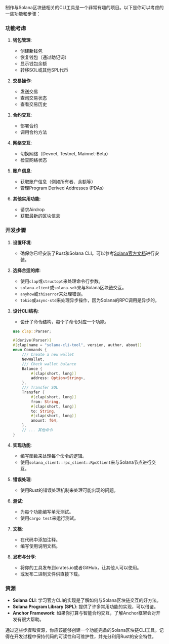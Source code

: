 制作与Solana区块链相关的CLI工具是一个非常有趣的项目。以下是你可以考虑的一些功能和步骤：

### 功能考虑

1. **钱包管理**:
   - 创建新钱包
   - 恢复钱包（通过助记词）
   - 显示钱包余额
   - 转移SOL或其他SPL代币

2. **交易操作**:
   - 发送交易
   - 查询交易状态
   - 查看交易历史

3. **合约交互**:
   - 部署合约
   - 调用合约方法

4. **网络交互**:
   - 切换网络（Devnet, Testnet, Mainnet-Beta）
   - 检查网络状态

5. **账户信息**:
   - 获取账户信息（例如所有者、余额等）
   - 管理Program Derived Addresses (PDAs)

6. **其他实用功能**:
   - 请求Airdrop
   - 获取最新的区块信息

### 开发步骤

1. **设置环境**:
   - 确保你已经安装了Rust和Solana CLI。可以参考[Solana官方文档](https://docs.solanalabs.com/cli/install-solana-cli-tools)进行安装。

2. **选择合适的库**:
   - 使用`clap`或`structopt`来处理命令行参数。
   - `solana-client`或`solana-sdk`来与Solana区块链交互。
   - `anyhow`或`thiserror`来处理错误。
   - `tokio`或`async-std`来处理异步操作，因为Solana的RPC调用是异步的。

3. **设计CLI结构**:
   - 设计子命令结构，每个子命令对应一个功能。

   ```rust
   use clap::Parser;

   #[derive(Parser)]
   #[clap(name = "solana-cli-tool", version, author, about)]
   enum Commands {
       /// Create a new wallet
       NewWallet,
       /// Check wallet balance
       Balance {
           #[clap(short, long)]
           address: Option<String>,
       },
       /// Transfer SOL
       Transfer {
           #[clap(short, long)]
           from: String,
           #[clap(short, long)]
           to: String,
           #[clap(short, long)]
           amount: f64,
       },
       // ... 其他命令
   }
   ```

4. **实现功能**:
   - 编写函数来处理每个命令的逻辑。
   - 使用`solana_client::rpc_client::RpcClient`来与Solana节点进行交互。

5. **错误处理**:
   - 使用Rust的错误处理机制来处理可能出现的问题。

6. **测试**:
   - 为每个功能编写单元测试。
   - 使用`cargo test`来运行测试。

7. **文档**:
   - 在代码中添加注释。
   - 编写使用说明文档。

8. **发布与分享**:
   - 将你的工具发布到crates.io或者GitHub，让其他人可以使用。
   - 或发布二进制文件供直接下载。

### 资源

- **Solana CLI**: 学习官方CLI的实现是了解如何与Solana区块链交互的好方法。
- **Solana Program Library (SPL)**: 提供了许多常用功能的实现，可以借鉴。
- **Anchor Framework**: 如果你打算与智能合约交互，了解Anchor框架会对开发有很大帮助。

通过这些步骤和资源，你应该能够创建一个功能完备的Solana区块链CLI工具。记得在开发过程中保持代码的可读性和可维护性，并充分利用Rust的安全特性。
